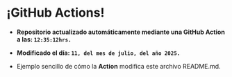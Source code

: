 # ¡GitHub Actions!
* **Repositorio actualizado automáticamente mediante una GitHub Action a las: `12:35:12hrs.`**
* **Modificado el día: `11, del mes de julio, del año 2025.`**

* Ejemplo sencillo de cómo la **Action** modifica este archivo README.md.
